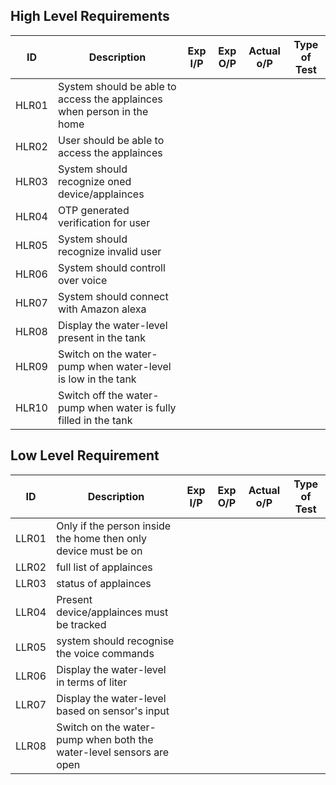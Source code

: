 ## High Level Requirements

|ID|	Description| Exp I/P | Exp O/P | Actual o/P|  Type of Test |
|----|---|-----|------|---------|-------|
|HLR01|	System should be able to access the applainces when person in the home|
|HLR02	|User should be able to access the applainces|
|HLR03|	System should recognize oned device/applainces|
|HLR04|	OTP generated verification for user|
|HLR05|	System should recognize invalid user|
|HLR06| System should controll over voice|
|HLR07| System should connect with Amazon alexa|
|HLR08| Display the water-level present in the tank|
|HLR09|	Switch on the water-pump when water-level is low in the tank|
|HLR10|Switch off the water-pump when water is fully filled in the tank|

## Low Level Requirement

| ID	| Description |  Exp I/P | Exp O/P | Actual o/P|  Type of Test |
|-----|------|---------- |------|---------|-------|
|LLR01	| Only if the person inside the home then only device must be on| 
|LLR02	|full list of applainces|
|LLR03	|status of applainces|
|LLR04	|Present device/applainces must be tracked|
|LLR05| system should recognise the voice commands|
|LLR06|	Display the water-level in terms of liter|
|LLR07|	Display the water-level based on sensor's input	|
|LLR08|	Switch on the water-pump when both the water-level sensors are open|
